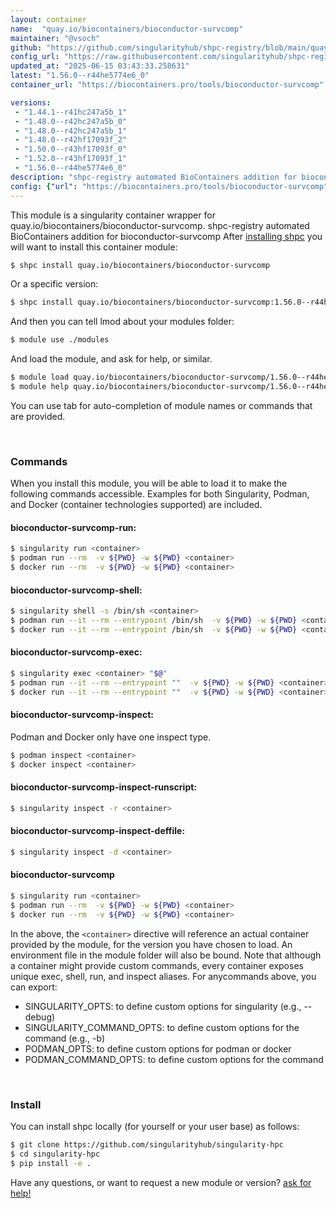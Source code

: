 ```yaml
---
layout: container
name:  "quay.io/biocontainers/bioconductor-survcomp"
maintainer: "@vsoch"
github: "https://github.com/singularityhub/shpc-registry/blob/main/quay.io/biocontainers/bioconductor-survcomp/container.yaml"
config_url: "https://raw.githubusercontent.com/singularityhub/shpc-registry/main/quay.io/biocontainers/bioconductor-survcomp/container.yaml"
updated_at: "2025-06-15 03:43:33.258631"
latest: "1.56.0--r44he5774e6_0"
container_url: "https://biocontainers.pro/tools/bioconductor-survcomp"

versions:
 - "1.44.1--r41hc247a5b_1"
 - "1.48.0--r42hc247a5b_0"
 - "1.48.0--r42hc247a5b_1"
 - "1.48.0--r42hf17093f_2"
 - "1.50.0--r43hf17093f_0"
 - "1.52.0--r43hf17093f_1"
 - "1.56.0--r44he5774e6_0"
description: "shpc-registry automated BioContainers addition for bioconductor-survcomp"
config: {"url": "https://biocontainers.pro/tools/bioconductor-survcomp", "maintainer": "@vsoch", "description": "shpc-registry automated BioContainers addition for bioconductor-survcomp", "latest": {"1.56.0--r44he5774e6_0": "sha256:0f60ca9afd0476d4ff229bb0c38c92195f4ce8c02906e61fbe7c8711cb379901"}, "tags": {"1.44.1--r41hc247a5b_1": "sha256:7e9b331f948570c8fe5498279f2f2456342c2a8e7b55aa7d4707e52516497017", "1.48.0--r42hc247a5b_0": "sha256:1ffde0b01b75af513d8b94738832570fc8253f53b5a22afe9540fb16bbc5c66d", "1.48.0--r42hc247a5b_1": "sha256:166adf4859310522c812e497c80e8a9e0c72223b75a723e71f29d02de8437978", "1.48.0--r42hf17093f_2": "sha256:72896c86a38b8a07cece317f4be7e42789d95d19454bb1b0af15423dd2bf1b7f", "1.50.0--r43hf17093f_0": "sha256:0b3e5f22aced9202380587c24571ec9a78b01b77a5c9db8a5b8d5fdbd15d320d", "1.52.0--r43hf17093f_1": "sha256:76f9b7aad317368feea89401267420b80a55d6f75ba6f556a662e2bf21fa38ed", "1.56.0--r44he5774e6_0": "sha256:0f60ca9afd0476d4ff229bb0c38c92195f4ce8c02906e61fbe7c8711cb379901"}, "docker": "quay.io/biocontainers/bioconductor-survcomp"}
---
```


This module is a singularity container wrapper for quay.io/biocontainers/bioconductor-survcomp.
shpc-registry automated BioContainers addition for bioconductor-survcomp
After [installing shpc](#install) you will want to install this container module:


```bash
$ shpc install quay.io/biocontainers/bioconductor-survcomp
```

Or a specific version:

```bash
$ shpc install quay.io/biocontainers/bioconductor-survcomp:1.56.0--r44he5774e6_0
```

And then you can tell lmod about your modules folder:

```bash
$ module use ./modules
```

And load the module, and ask for help, or similar.

```bash
$ module load quay.io/biocontainers/bioconductor-survcomp/1.56.0--r44he5774e6_0
$ module help quay.io/biocontainers/bioconductor-survcomp/1.56.0--r44he5774e6_0
```

You can use tab for auto-completion of module names or commands that are provided.

<br>

### Commands

When you install this module, you will be able to load it to make the following commands accessible.
Examples for both Singularity, Podman, and Docker (container technologies supported) are included.

#### bioconductor-survcomp-run:

```bash
$ singularity run <container>
$ podman run --rm  -v ${PWD} -w ${PWD} <container>
$ docker run --rm  -v ${PWD} -w ${PWD} <container>
```

#### bioconductor-survcomp-shell:

```bash
$ singularity shell -s /bin/sh <container>
$ podman run --it --rm --entrypoint /bin/sh  -v ${PWD} -w ${PWD} <container>
$ docker run --it --rm --entrypoint /bin/sh  -v ${PWD} -w ${PWD} <container>
```

#### bioconductor-survcomp-exec:

```bash
$ singularity exec <container> "$@"
$ podman run --it --rm --entrypoint ""  -v ${PWD} -w ${PWD} <container> "$@"
$ docker run --it --rm --entrypoint ""  -v ${PWD} -w ${PWD} <container> "$@"
```

#### bioconductor-survcomp-inspect:

Podman and Docker only have one inspect type.

```bash
$ podman inspect <container>
$ docker inspect <container>
```

#### bioconductor-survcomp-inspect-runscript:

```bash
$ singularity inspect -r <container>
```

#### bioconductor-survcomp-inspect-deffile:

```bash
$ singularity inspect -d <container>
```



#### bioconductor-survcomp

```bash
$ singularity run <container>
$ podman run --rm  -v ${PWD} -w ${PWD} <container>
$ docker run --rm  -v ${PWD} -w ${PWD} <container>
```


In the above, the `<container>` directive will reference an actual container provided
by the module, for the version you have chosen to load. An environment file in the
module folder will also be bound. Note that although a container
might provide custom commands, every container exposes unique exec, shell, run, and
inspect aliases. For anycommands above, you can export:

 - SINGULARITY_OPTS: to define custom options for singularity (e.g., --debug)
 - SINGULARITY_COMMAND_OPTS: to define custom options for the command (e.g., -b)
 - PODMAN_OPTS: to define custom options for podman or docker
 - PODMAN_COMMAND_OPTS: to define custom options for the command

<br>

### Install

You can install shpc locally (for yourself or your user base) as follows:

```bash
$ git clone https://github.com/singularityhub/singularity-hpc
$ cd singularity-hpc
$ pip install -e .
```

Have any questions, or want to request a new module or version? [ask for help!](https://github.com/singularityhub/singularity-hpc/issues)